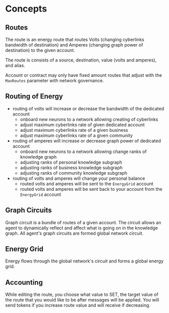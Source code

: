 # Concepts

## Routes
The route is an energy route that routes Volts (changing cyberlinks bandwidth of destination) and Amperes (changing graph power of destination) to the given account.

The route is consists of a source, destination, value (volts and amperes), and alias.

Account or contract may only have fixed amount routes that adjust with the `MaxRoutes` parameter with network governance.

## Routing of Energy

- routing of volts will increase or decrease the bandwidth of the dedicated account
    - onboard new neurons to a network allowing creating of cyberlinks
    - adjust maximum cyberlinks rate of given dedicated account
    - adjust maximum cyberlinks rate of a given business
    - adjust maximum cyberlinks rate of a given community
- routing of amperes will increase or decrease graph power of dedicated account
    - onboard new neurons to a network allowing change ranks of knowledge graph
    - adjusting ranks of personal knowledge subgraph
    - adjusting ranks of business knowledge subgraph
    - adjusting ranks of community knowledge subgraph
- routing of volts and amperes will change your personal balance
    - routed volts and amperes will be sent to the `EnergyGrid` account
    - routed volts and amperes will be sent back to your account from the `EnergyGrid` account

## Graph Circuits
Graph circuit is a bundle of routes of a given account.
The circuit allows an agent to dynamically reflect and affect what is going on in the knowledge graph.
All agent's graph circuits are formed global network circuit.

## Energy Grid
Energy flows through the global network's circuit and forms a global energy grid.

## Accounting
While editing the route, you choose what value to SET, the target value of the route that you would like to be after messages will be applied. You will send tokens if you increase route value and will receive if decreasing.




